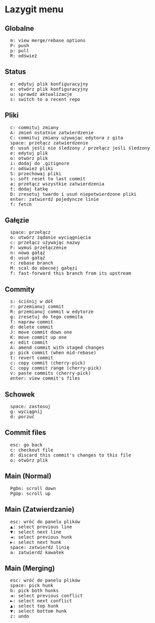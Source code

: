 # Lazygit menu

## Globalne

<pre>
  <kbd>m</kbd>: view merge/rebase options
  <kbd>P</kbd>: push
  <kbd>p</kbd>: pull
  <kbd>R</kbd>: odśwież
</pre>

## Status

<pre>
  <kbd>e</kbd>: edytuj plik konfiguracyjny
  <kbd>o</kbd>: otwórz plik konfiguracyjny
  <kbd>u</kbd>: sprawdź aktualizacje
  <kbd>s</kbd>: switch to a recent repo
</pre>

## Pliki

<pre>
  <kbd>c</kbd>: commituj zmiany
  <kbd>A</kbd>: zmień ostatnie zatwierdzenie
  <kbd>C</kbd>: commituj zmiany używając edytora z gita
  <kbd>space</kbd>: przełącz zatwierdzenie
  <kbd>d</kbd>: usuń jeśli nie śledzony / przełącz jeśli śledzony
  <kbd>e</kbd>: edytuj plik
  <kbd>o</kbd>: otwórz plik
  <kbd>i</kbd>: dodaj do .gitignore
  <kbd>r</kbd>: odśwież pliki
  <kbd>S</kbd>: przechowaj pliki
  <kbd>s</kbd>: soft reset to last commit
  <kbd>a</kbd>: przełącz wszystkie zatwierdzenia
  <kbd>t</kbd>: dodaj łatkę
  <kbd>D</kbd>: zresetuj twardo i usuń niepotwierdzone pliki
  <kbd>enter</kbd>: zatwierdź pojedyncze linie
  <kbd>f</kbd>: fetch
</pre>

## Gałęzie

<pre>
  <kbd>space</kbd>: przełącz
  <kbd>o</kbd>: utwórz żądanie wyciągnięcia
  <kbd>c</kbd>: przełącz używając nazwy
  <kbd>F</kbd>: wymuś przełączenie
  <kbd>n</kbd>: nowa gałąź
  <kbd>d</kbd>: usuń gałąź
  <kbd>r</kbd>: rebase branch
  <kbd>M</kbd>: scal do obecnej gałęzi
  <kbd>f</kbd>: fast-forward this branch from its upstream
</pre>

## Commity

<pre>
  <kbd>s</kbd>: ściśnij w dół
  <kbd>r</kbd>: przemianuj commit
  <kbd>R</kbd>: przemianuj commit w edytorze
  <kbd>g</kbd>: zresetuj do tego commita
  <kbd>f</kbd>: napraw commit
  <kbd>d</kbd>: delete commit
  <kbd>J</kbd>: move commit down one
  <kbd>K</kbd>: move commit up one
  <kbd>e</kbd>: edit commit
  <kbd>A</kbd>: amend commit with staged changes
  <kbd>p</kbd>: pick commit (when mid-rebase)
  <kbd>t</kbd>: revert commit
  <kbd>c</kbd>: copy commit (cherry-pick)
  <kbd>C</kbd>: copy commit range (cherry-pick)
  <kbd>v</kbd>: paste commits (cherry-pick)
  <kbd>enter</kbd>: view commit's files
</pre>

## Schowek

<pre>
  <kbd>space</kbd>: zastosuj
  <kbd>g</kbd>: wyciągnij
  <kbd>d</kbd>: porzuć
</pre>

## Commit files

<pre>
  <kbd>esc</kbd>: go back
  <kbd>c</kbd>: checkout file
  <kbd>d</kbd>: discard this commit's changes to this file
  <kbd>o</kbd>: otwórz plik
</pre>

## Main (Normal)

<pre>
  <kbd>PgDn</kbd>: scroll down
  <kbd>PgUp</kbd>: scroll up
</pre>

## Main (Zatwierdzanie)

<pre>
  <kbd>esc</kbd>: wróć do panelu plików
  <kbd>▲</kbd>: select previous line
  <kbd>▼</kbd>: select next line
  <kbd>◄</kbd>: select previous hunk
  <kbd>►</kbd>: select next hunk
  <kbd>space</kbd>: zatwierdź linię
  <kbd>a</kbd>: zatwierdź kawałek
</pre>

## Main (Merging)

<pre>
  <kbd>esc</kbd>: wróć do panelu plików
  <kbd>space</kbd>: pick hunk
  <kbd>b</kbd>: pick both hunks
  <kbd>◄</kbd>: select previous conflict
  <kbd>►</kbd>: select next conflict
  <kbd>▲</kbd>: select top hunk
  <kbd>▼</kbd>: select bottom hunk
  <kbd>z</kbd>: undo
</pre>
